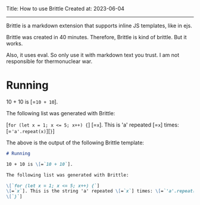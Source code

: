 Title: How to use Brittle
Created at: 2023-06-04

---

Brittle is a markdown extension that supports inline JS templates, like in ejs.

Brittle was created in 40 minutes. Therefore, Brittle is kind of brittle. But it works.

Also, it uses eval. So only use it with markdown text you trust. I am not responsible
for thermonuclear war.

# Running

10 + 10 is [=`10 + 10`].

The following list was generated with Brittle:

[`for (let x = 1; x <= 5; x++) {`]
[=`x`]. This is 'a' repeated [=`x`] times: [=`'a'.repeat(x)`][`}`]

The above is the output of the following Brittle template:

```md
# Running

10 + 10 is \[=`10 + 10`].

The following list was generated with Brittle:

\[`for (let x = 1; x <= 5; x++) {`]
\[=`x`]. This is the string 'a' repeated \[=`x`] times: \[=`'a'.repeat(x)`]
\[`}`]
```
